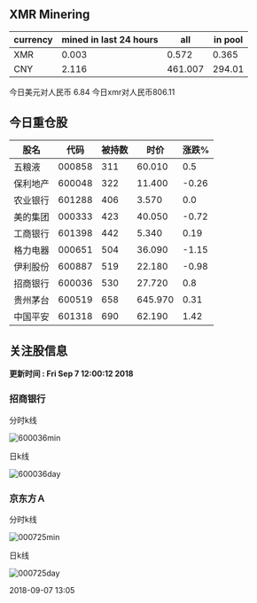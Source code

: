## XMR Minering

|currency|mined in last 24 hours|all|in pool|
|---|---|---|---|
|XMR|0.003|0.572|0.365|
|CNY|2.116|461.007|294.01|

今日美元对人民币 6.84	今日xmr对人民币806.11


## 今日重仓股 

|股名|代码|被持数|时价|涨跌%|
|---|---|---|---|---|
|五粮液|000858|311|60.010|0.5|
|保利地产|600048|322|11.400|-0.26|
|农业银行|601288|406|3.570|0.0|
|美的集团|000333|423|40.050|-0.72|
|工商银行|601398|442|5.340|0.19|
|格力电器|000651|504|36.090|-1.15|
|伊利股份|600887|519|22.180|-0.98|
|招商银行|600036|530|27.720|0.8|
|贵州茅台|600519|658|645.970|0.31|
|中国平安|601318|690|62.190|1.42|

## 关注股信息
**更新时间 : Fri Sep  7 12:00:12 2018**
### 招商银行 
分时k线

![600036min](http://image.sinajs.cn/newchart/min/n/sh600036.gif)

日k线

![600036day](http://image.sinajs.cn/newchart/daily/n/sh600036.gif)

### 京东方Ａ 
分时k线

![000725min](http://image.sinajs.cn/newchart/min/n/sz000725.gif)

日k线

![000725day](http://image.sinajs.cn/newchart/daily/n/sz000725.gif)

2018-09-07 13:05